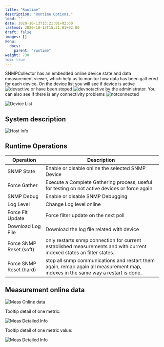 ```yaml
---
title: "Runtime"
description: "Runtime Options."
lead: ""
date: 2020-10-13T15:21:01+02:00
lastmod: 2020-10-13T15:21:01+02:00
draft: false
images: []
menu: 
  docs:
    parent: "runtime"
weight: 730
toc: true
---
```


SNMPCollector has an embedded online device state and data measurement viewer, which help us to monitor how data has been gathered for each device.
On the device list you will see if device is active ![devactive](https://github.com/toni-moreno/snmpcollector/blob/gh-pages/images/webUI/Runtime/active_button.JPG) or have been stoped ![devnotactive](https://github.com/toni-moreno/snmpcollector/blob/gh-pages/images/webUI/Runtime/desactived_button.JPG) by the administrator. You can also see if there is any connectivity problems ![notconnected](https://github.com/toni-moreno/snmpcollector/blob/gh-pages/images/webUI/Runtime/notConnected_button.JPG)

![Device List](https://github.com/toni-moreno/snmpcollector/blob/gh-pages/images/webUI/Runtime/runtime_device_listt.JPG)


## System description

![Host Info](https://github.com/toni-moreno/snmpcollector/blob/gh-pages/images/webUI/Runtime/runtime_device_info_operations.JPG)

## Runtime Operations

Operation|Description
---------|-----------
SNMP State | Enable or disable online the selected SNMP Device
Force Gather| Execute a Complete Gathering process,  useful for testing on not active devices or force again
SNMP Debug | Enable or disable SNMP Debugging
Log Level | Change Log level online
Force Flt Update | Force filter update on the next poll
Download Log File | Download the log file related with device
Force SNMP Reset (soft) | only restarts snmp connection for current established measurements and  with current indexed states an filter states. 
Force SNMP Reset (hard) | stop all snmp communications and restart them again, remap again all measurement map, indexes in the same way a restart is done.


## Measurement online data

![Meas Online data](https://github.com/toni-moreno/snmpcollector/blob/gh-pages/images/webUI/Runtime/runtime_device_measurement_data_explorer.JPG)


Tooltip detail of one metric:

![Meas Detailed Info](https://github.com/toni-moreno/snmpcollector/blob/gh-pages/images/webUI/Runtime/runtime_metric_definition_info.JPG)

Tooltip detail of one metric value:

![Meas Detailed Info](https://github.com/toni-moreno/snmpcollector/blob/gh-pages/images/webUI/Runtime/runtime_device_data_tooltip_detail.JPG)